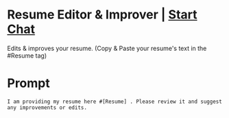 

# Resume Editor & Improver | [Start Chat](https://gptcall.net/chat.html?data=%7B%22contact%22%3A%7B%22id%22%3A%225506516d-7770-4b40-a333-2a93fdb5d8c5%22%2C%22flow%22%3Atrue%7D%7D)
Edits & improves your resume. (Copy & Paste your resume's text in the #Resume tag)

# Prompt

```
I am providing my resume here #[Resume] . Please review it and suggest any improvements or edits.
```





